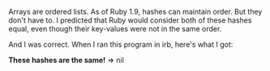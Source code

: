 Arrays are ordered lists. As of Ruby 1.9, hashes can maintain order. But they don't have to. I predicted that Ruby would consider both of these hashes equal, even though their key-values were not in the same order.

And I was correct. When I ran this program in irb, here's what I got:

**These hashes are the same!**
=> nil
